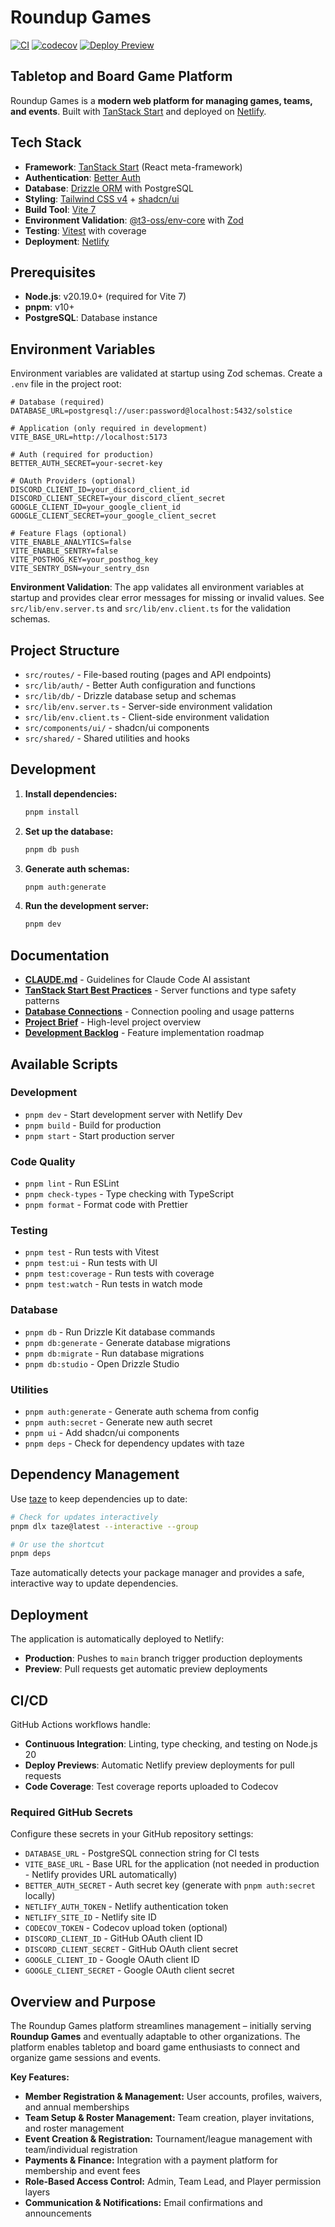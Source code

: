 # Roundup Games

[![CI](https://github.com/soleilheaney/solstice/actions/workflows/ci.yml/badge.svg)](https://github.com/soleilheaney/solstice/actions/workflows/ci.yml)
[![codecov](https://codecov.io/gh/soleilheaney/solstice/branch/main/graph/badge.svg)](https://codecov.io/gh/soleilheaney/solstice)
[![Deploy Preview](https://github.com/soleilheaney/solstice/actions/workflows/deploy-preview.yml/badge.svg)](https://github.com/soleilheaney/solstice/actions/workflows/deploy-preview.yml)

## Tabletop and Board Game Platform

Roundup Games is a **modern web platform for managing games, teams, and events**. Built with [TanStack Start](https://tanstack.com/start) and deployed on [Netlify](https://www.netlify.com/).

## Tech Stack

- **Framework**: [TanStack Start](https://tanstack.com/start) (React meta-framework)
- **Authentication**: [Better Auth](https://www.better-auth.com/)
- **Database**: [Drizzle ORM](https://orm.drizzle.team/) with PostgreSQL
- **Styling**: [Tailwind CSS v4](https://tailwindcss.com/) + [shadcn/ui](https://ui.shadcn.com/)
- **Build Tool**: [Vite 7](https://vite.dev/)
- **Environment Validation**: [@t3-oss/env-core](https://env.t3.gg/) with [Zod](https://zod.dev/)
- **Testing**: [Vitest](https://vitest.dev/) with coverage
- **Deployment**: [Netlify](https://www.netlify.com/)

## Prerequisites

- **Node.js**: v20.19.0+ (required for Vite 7)
- **pnpm**: v10+
- **PostgreSQL**: Database instance

## Environment Variables

Environment variables are validated at startup using Zod schemas. Create a `.env` file in the project root:

```env
# Database (required)
DATABASE_URL=postgresql://user:password@localhost:5432/solstice

# Application (only required in development)
VITE_BASE_URL=http://localhost:5173

# Auth (required for production)
BETTER_AUTH_SECRET=your-secret-key

# OAuth Providers (optional)
DISCORD_CLIENT_ID=your_discord_client_id
DISCORD_CLIENT_SECRET=your_discord_client_secret
GOOGLE_CLIENT_ID=your_google_client_id
GOOGLE_CLIENT_SECRET=your_google_client_secret

# Feature Flags (optional)
VITE_ENABLE_ANALYTICS=false
VITE_ENABLE_SENTRY=false
VITE_POSTHOG_KEY=your_posthog_key
VITE_SENTRY_DSN=your_sentry_dsn
```

**Environment Validation**: The app validates all environment variables at startup and provides clear error messages for missing or invalid values. See `src/lib/env.server.ts` and `src/lib/env.client.ts` for the validation schemas.

## Project Structure

- `src/routes/` - File-based routing (pages and API endpoints)
- `src/lib/auth/` - Better Auth configuration and functions
- `src/lib/db/` - Drizzle database setup and schemas
- `src/lib/env.server.ts` - Server-side environment validation
- `src/lib/env.client.ts` - Client-side environment validation
- `src/components/ui/` - shadcn/ui components
- `src/shared/` - Shared utilities and hooks

## Development

1. **Install dependencies:**

   ```bash
   pnpm install
   ```

2. **Set up the database:**

   ```bash
   pnpm db push
   ```

3. **Generate auth schemas:**

   ```bash
   pnpm auth:generate
   ```

4. **Run the development server:**
   ```bash
   pnpm dev
   ```

## Documentation

- **[CLAUDE.md](./CLAUDE.md)** - Guidelines for Claude Code AI assistant
- **[TanStack Start Best Practices](./docs/TANSTACK-START-BEST-PRACTICES.md)** - Server functions and type safety patterns
- **[Database Connections](./docs/database-connections.md)** - Connection pooling and usage patterns
- **[Project Brief](./docs/project-brief.md)** - High-level project overview
- **[Development Backlog](./docs/development-backlog.md)** - Feature implementation roadmap

## Available Scripts

### Development

- `pnpm dev` - Start development server with Netlify Dev
- `pnpm build` - Build for production
- `pnpm start` - Start production server

### Code Quality

- `pnpm lint` - Run ESLint
- `pnpm check-types` - Type checking with TypeScript
- `pnpm format` - Format code with Prettier

### Testing

- `pnpm test` - Run tests with Vitest
- `pnpm test:ui` - Run tests with UI
- `pnpm test:coverage` - Run tests with coverage
- `pnpm test:watch` - Run tests in watch mode

### Database

- `pnpm db` - Run Drizzle Kit database commands
- `pnpm db:generate` - Generate database migrations
- `pnpm db:migrate` - Run database migrations
- `pnpm db:studio` - Open Drizzle Studio

### Utilities

- `pnpm auth:generate` - Generate auth schema from config
- `pnpm auth:secret` - Generate new auth secret
- `pnpm ui` - Add shadcn/ui components
- `pnpm deps` - Check for dependency updates with taze

## Dependency Management

Use [taze](https://github.com/antfu-collective/taze) to keep dependencies up to date:

```bash
# Check for updates interactively
pnpm dlx taze@latest --interactive --group

# Or use the shortcut
pnpm deps
```

Taze automatically detects your package manager and provides a safe, interactive way to update dependencies.

## Deployment

The application is automatically deployed to Netlify:

- **Production**: Pushes to `main` branch trigger production deployments
- **Preview**: Pull requests get automatic preview deployments

## CI/CD

GitHub Actions workflows handle:

- **Continuous Integration**: Linting, type checking, and testing on Node.js 20
- **Deploy Previews**: Automatic Netlify preview deployments for pull requests
- **Code Coverage**: Test coverage reports uploaded to Codecov

### Required GitHub Secrets

Configure these secrets in your GitHub repository settings:

- `DATABASE_URL` - PostgreSQL connection string for CI tests
- `VITE_BASE_URL` - Base URL for the application (not needed in production - Netlify provides URL automatically)
- `BETTER_AUTH_SECRET` - Auth secret key (generate with `pnpm auth:secret` locally)
- `NETLIFY_AUTH_TOKEN` - Netlify authentication token
- `NETLIFY_SITE_ID` - Netlify site ID
- `CODECOV_TOKEN` - Codecov upload token (optional)
- `DISCORD_CLIENT_ID` - GitHub OAuth client ID
- `DISCORD_CLIENT_SECRET` - GitHub OAuth client secret
- `GOOGLE_CLIENT_ID` - Google OAuth client ID
- `GOOGLE_CLIENT_SECRET` - Google OAuth client secret

## Overview and Purpose

The Roundup Games platform streamlines management – initially serving **Roundup Games** and eventually adaptable to other organizations. The platform enables tabletop and board game enthusiasts to connect and organize game sessions and events.

**Key Features:**

- **Member Registration & Management:** User accounts, profiles, waivers, and annual memberships
- **Team Setup & Roster Management:** Team creation, player invitations, and roster management
- **Event Creation & Registration:** Tournament/league management with team/individual registration
- **Payments & Finance:** Integration with a payment platform for membership and event fees
- **Role-Based Access Control:** Admin, Team Lead, and Player permission layers
- **Communication & Notifications:** Email confirmations and announcements
